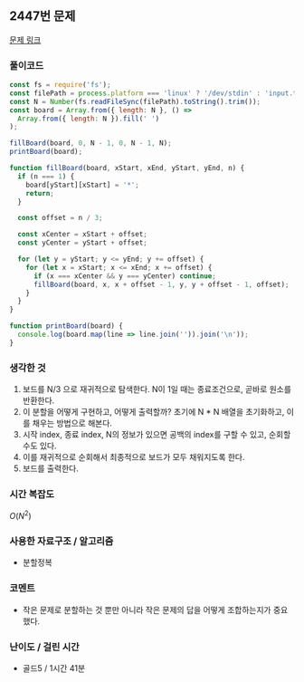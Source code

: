 ## 2447번 문제

[문제 링크](https://www.acmicpc.net/problem/2447)

### 풀이코드

```js
const fs = require('fs');
const filePath = process.platform === 'linux' ? '/dev/stdin' : 'input.txt';
const N = Number(fs.readFileSync(filePath).toString().trim());
const board = Array.from({ length: N }, () =>
  Array.from({ length: N }).fill(' ')
);

fillBoard(board, 0, N - 1, 0, N - 1, N);
printBoard(board);

function fillBoard(board, xStart, xEnd, yStart, yEnd, n) {
  if (n === 1) {
    board[yStart][xStart] = '*';
    return;
  }

  const offset = n / 3;

  const xCenter = xStart + offset;
  const yCenter = yStart + offset;

  for (let y = yStart; y <= yEnd; y += offset) {
    for (let x = xStart; x <= xEnd; x += offset) {
      if (x === xCenter && y === yCenter) continue;
      fillBoard(board, x, x + offset - 1, y, y + offset - 1, offset);
    }
  }
}

function printBoard(board) {
  console.log(board.map(line => line.join('')).join('\n'));
}
```

### 생각한 것

1. 보드를 N/3 으로 재귀적으로 탐색한다. N이 1일 때는 종료조건으로, 곧바로 원소를 반환한다.
2. 이 분할을 어떻게 구현하고, 어떻게 출력할까? 초기에 N \* N 배열을 초기화하고, 이를 채우는 방법으로 해본다.
3. 시작 index, 종료 index, N의 정보가 있으면 공백의 index를 구할 수 있고, 순회할 수도 있다.
4. 이를 재귀적으로 순회해서 최종적으로 보드가 모두 채워지도록 한다.
5. 보드를 출력한다.

### 시간 복잡도

$O(N^2)$

### 사용한 자료구조 / 알고리즘

- 분할정복

### 코멘트

- 작은 문제로 분할하는 것 뿐만 아니라 작은 문제의 답을 어떻게 조합하는지가 중요했다.

### 난이도 / 걸린 시간

- 골드5 / 1시간 41분
